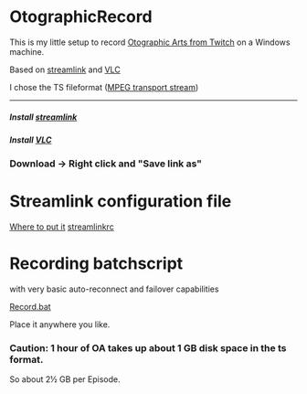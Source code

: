 # OtographicRecord
This is my little setup to record [Otographic Arts from Twitch](https://www.twitch.tv/otographic) on a Windows machine.

Based on [streamlink](https://streamlink.github.io/) and [VLC](www.videolan.org)

I chose the TS fileformat ([MPEG transport stream](https://en.wikipedia.org/wiki/MPEG_transport_stream))  

------

##### Install [streamlink](https://streamlink.github.io/install.html)
##### Install [VLC](https://www.videolan.org/vlc/)

### Download -> Right click and "Save link as"

# Streamlink configuration file
[Where to put it](https://streamlink.github.io/cli.html#configuration-file)
[streamlinkrc](https://raw.githubusercontent.com/Chaosmeister/OtographicRecord/master/streamlinkrc)

# Recording batchscript
with very basic auto-reconnect and failover capabilities

[Record.bat](https://raw.githubusercontent.com/Chaosmeister/OtographicRecord/master/record.bat)

Place it anywhere you like.

### Caution: 1 hour of OA takes up about 1 GB disk space in the ts format.
So about 2½ GB per Episode.
